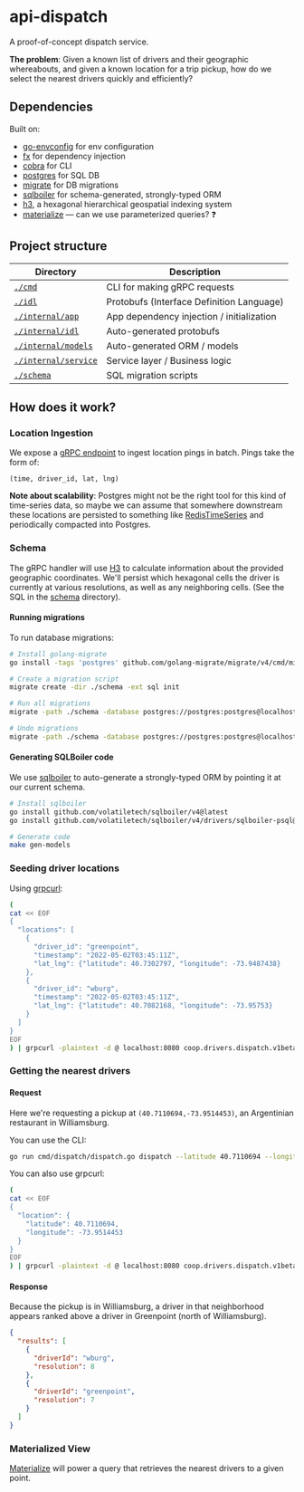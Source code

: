 # api-dispatch
A proof-of-concept dispatch service.

**The problem**: Given a known list of drivers and their geographic whereabouts,
and given a known location for a trip pickup, how do we select the nearest 
drivers quickly and efficiently?

## Dependencies
Built on:
* [go-envconfig](https://github.com/sethvargo/go-envconfig) for env configuration
* [fx](https://github.com/uber-go/fx) for dependency injection
* [cobra](https://github.com/spf13/cobra) for CLI
* [postgres](https://www.postgresql.org/) for SQL DB
* [migrate](https://github.com/golang-migrate/migrate) for DB migrations
* [sqlboiler](https://github.com/volatiletech/sqlboiler) for schema-generated, strongly-typed ORM
* [h3](https://h3geo.org/), a hexagonal hierarchical geospatial indexing system
* [materialize](https://materialize.com/) — can we use parameterized queries? :question:

## Project structure
| Directory                                  | Description                               |
|--------------------------------------------|-------------------------------------------|
| [`./cmd`](./cmd)                           | CLI for making gRPC requests              |
| [`./idl`](./idl)                           | Protobufs (Interface Definition Language) |
| [`./internal/app`](./internal/app)         | App dependency injection / initialization |
| [`./internal/idl`](./internal/idl)         | Auto-generated protobufs                  |
| [`./internal/models`](./internal/models)   | Auto-generated ORM / models               |
| [`./internal/service`](./internal/service) | Service layer / Business logic            |
| [`./schema`](./schema)                     | SQL migration scripts                     |

## How does it work?
### Location Ingestion
We expose a [gRPC endpoint](idl/coop/drivers/dispatch/v1beta1/api.proto) to 
ingest location pings in batch. Pings take the form of:
```
(time, driver_id, lat, lng)
```

**Note about scalability**: Postgres might not be the right tool for this kind 
of time-series data, so maybe we can assume that somewhere downstream these 
locations are persisted to something like
[RedisTimeSeries](https://redis.io/docs/stack/timeseries/) and periodically 
compacted into Postgres.

### Schema
The gRPC handler will use [H3](https://h3geo.org/) to calculate information 
about the provided geographic coordinates. We'll persist which hexagonal cells
the driver is currently at various resolutions, as well as any neighboring 
cells. (See the SQL in the [schema](./schema) directory).

#### Running migrations
To run database migrations:
```bash
# Install golang-migrate
go install -tags 'postgres' github.com/golang-migrate/migrate/v4/cmd/migrate@latest

# Create a migration script
migrate create -dir ./schema -ext sql init

# Run all migrations
migrate -path ./schema -database postgres://postgres:postgres@localhost:5432/dispatch\?sslmode=disable up

# Undo migrations
migrate -path ./schema -database postgres://postgres:postgres@localhost:5432/dispatch\?sslmode=disable down
```

#### Generating SQLBoiler code
We use [sqlboiler](https://github.com/volatiletech/sqlboiler) to auto-generate
a strongly-typed ORM by pointing it at our current schema.

```bash
# Install sqlboiler
go install github.com/volatiletech/sqlboiler/v4@latest
go install github.com/volatiletech/sqlboiler/v4/drivers/sqlboiler-psql@latest

# Generate code
make gen-models
```

### Seeding driver locations
Using [grpcurl](https://github.com/fullstorydev/grpcurl):
```bash
(
cat << EOF
{
  "locations": [
    {
      "driver_id": "greenpoint",
      "timestamp": "2022-05-02T03:45:11Z",
      "lat_lng": {"latitude": 40.7302797, "longitude": -73.9487438}
    },
    {
      "driver_id": "wburg",
      "timestamp": "2022-05-02T03:45:11Z",
      "lat_lng": {"latitude": 40.7082168, "longitude": -73.95753}
    }
  ]
}
EOF
) | grpcurl -plaintext -d @ localhost:8080 coop.drivers.dispatch.v1beta1.DispatchService/Ingest
```

### Getting the nearest drivers

#### Request
Here we're requesting a pickup at `(40.7110694,-73.9514453)`, an Argentinian 
restaurant in Williamsburg.

You can use the CLI:
```bash
go run cmd/dispatch/dispatch.go dispatch --latitude 40.7110694 --longitude -73.9514453
```

You can also use grpcurl:
```bash
(
cat << EOF
{
  "location": {
    "latitude": 40.7110694,
    "longitude": -73.9514453
  }
}
EOF
) | grpcurl -plaintext -d @ localhost:8080 coop.drivers.dispatch.v1beta1.DispatchService/Dispatch
```

#### Response
Because the pickup is in Williamsburg, a driver in that neighborhood appears
ranked above a driver in Greenpoint (north of Williamsburg).
```json
{
  "results": [
    {
      "driverId": "wburg",
      "resolution": 8
    },
    {
      "driverId": "greenpoint",
      "resolution": 7
    }
  ]
}
```

### Materialized View
[Materialize](https://materialize.com/) will power a query that retrieves the 
nearest drivers to a given point.
